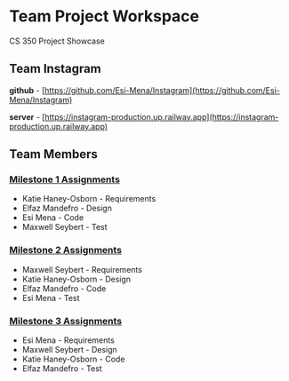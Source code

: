 # Team Project Workspace

CS 350 Project Showcase

## Team Instagram

**github** - [https://github.com/Esi-Mena/Instagram](https://github.com/Esi-Mena/Instagram)

**server** - [https://instagram-production.up.railway.app](https://instagram-production.up.railway.app)

## Team Members

### [Milestone 1 Assignments](3/1)

- Katie Haney-Osborn -  Requirements
- Elfaz Mandefro - Design 
- Esi Mena - Code
- Maxwell Seybert - Test

### [Milestone 2 Assignments](3/2)

- Maxwell Seybert - Requirements
- Katie Haney-Osborn -  Design 
- Elfaz Mandefro - Code
- Esi Mena - Test

### [Milestone 3 Assignments](3/3)

- Esi Mena - Requirements
- Maxwell Seybert -  Design
- Katie Haney-Osborn - Code 
- Elfaz Mandefro - Test

